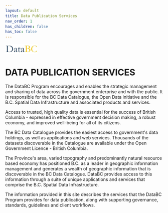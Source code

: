 ```yaml
---
layout: default
title: Data Publication Services
nav_order: 1
has_children: false
has_toc: false
---
```


![](pages/images/image_DataBC.png)
# DATA PUBLICATION SERVICES

The DataBC Program encourages and enables the strategic management and sharing of data across the government enterprise and with the public. It is responsible for the BC Data Catalogue, the Open Data initiative and the B.C. Spatial Data Infrastructure and associated products and services.

Access to trusted, high quality data is essential for the success of British Columbia - expressed in effective government decision making, a robust economy, and improved well-being for all of its citizens.

The BC Data Catalogue provides the easiest access to government's data holdings, as well as applications and web services. Thousands of the datasets discoverable in the Catalogue are available under the Open Government Licence - British Columbia.

The Province's area, varied topography and predominantly natural resource based economy has positioned B.C. as a leader in geographic information management and generates a wealth of geographic information that is discoverable in the BC Data Catalogue.  DataBC provides access to this information through a suite of unique applications and services that comprise the B.C. Spatial Data Infrastructure.

The information provided in this site describes the services that the DataBC Program provides for data publication, along with supporting governance, standards, guidelines and client workflows. 

